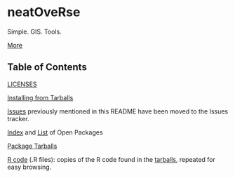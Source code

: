 # neatOveRse

Simple. GIS. Tools.

[More](https://github.com/dmparrishphd/neatOveRse/blob/master/Files/1/0/neatOveRse.md)

## Table of Contents
[LICENSES](https://github.com/dmparrishphd/neatOveRse/blob/master/Files/0/LICENSES.md)

[Installing from Tarballs](https://github.com/dmparrishphd/neatOveRse/blob/master/Files/1/0/INSTALL.md)

[Issues](https://github.com/dmparrishphd/neatOveRse/issues) previously mentioned in this README have been moved to the Issues tracker.

[Index](https://github.com/dmparrishphd/neatOveRse/blob/master/Files/2/0/indexOpenPkgs.md)
and
[List](https://github.com/dmparrishphd/neatOveRse/blob/master/Files/2/0/listOpenPkg.md)
of Open Packages

[Package Tarballs](https://github.com/dmparrishphd/neatOveRse/tree/master/Files/1/0)

[R code](https://github.com/dmparrishphd/neatOveRse/tree/master/Files/0) (.R files):
copies of the R code found in the
[tarballs](https://github.com/dmparrishphd/neatOveRse/tree/master/Files/1/0),
repeated for easy browsing.
